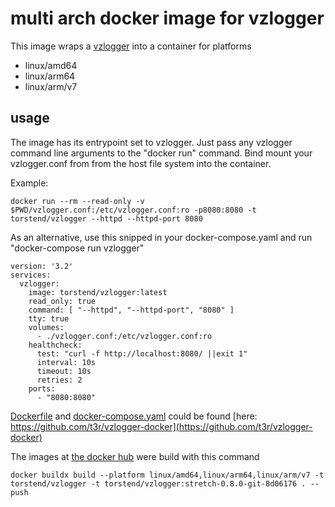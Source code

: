# multi arch docker image for vzlogger

This image wraps a [vzlogger](https://github.com/volkszaehler/vzlogger) 
into a container for platforms
- linux/amd64
- linux/arm64
- linux/arm/v7

## usage
The image has its entrypoint set to vzlogger. Just pass any vzlogger command
line arguments to the "docker run" command. Bind mount your vzlogger.conf from
from the host file system into the container.

Example:

    docker run --rm --read-only -v $PWD/vzlogger.conf:/etc/vzlogger.conf:ro -p8080:8080 -t torstend/vzlogger --httpd --httpd-port 8080

As an alternative, use this snipped in your docker-compose.yaml and run "docker-compose run vzlogger"

    version: '3.2'
    services:
      vzlogger:
        image: torstend/vzlogger:latest
        read_only: true
        command: [ "--httpd", "--httpd-port", "8080" ]
        tty: true
        volumes:
          - ./vzlogger.conf:/etc/vzlogger.conf:ro
        healthcheck:
          test: "curl -f http://localhost:8080/ ||exit 1"
          interval: 10s
          timeout: 10s
          retries: 2
        ports:
          - "8080:8080"

[Dockerfile](https://github.com/t3r/vzlogger-docker/blob/master/Dockerfile) 
and [docker-compose.yaml](https://github.com/t3r/vzlogger-docker/blob/master/docker-compose.yaml) could be 
found [here: https://github.com/t3r/vzlogger-docker](https://github.com/t3r/vzlogger-docker)

The images at [the docker hub](https://hub.docker.com/repository/docker/torstend/vzlogger)
were build with this command

    docker buildx build --platform linux/amd64,linux/arm64,linux/arm/v7 -t torstend/vzlogger -t torstend/vzlogger:stretch-0.8.0-git-8d06176 . --push
